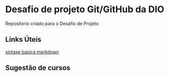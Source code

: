 # Desafio de projeto Git/GitHub da DIO
Repositorio criado para o Desafio de Projeto 

## Links Úteis
[sintaxe basica markdown](https://www.markdownguide.org/basic-syntax/)

## Sugestão de cursos
